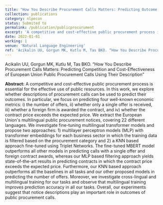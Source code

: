 ```yaml
---
title: "How You Describe Procurement Calls Matters: Predicting Outcome of Public Procurement Using Call Descriptions"
collection: publications
category: nlpecon
status: Submited to
permalink: /publication/publicprocurument
excerpt: 'A competitive and cost-effective public procurement process is essential for the effective use of public resources. In this work, we explore whether descriptions of procurement calls can be used to predict their outcomes. In particular, we focus on predicting four well-known economic metrics: i) the number of offers, ii) whether only a single offer is received, iii) whether a foreign firm is awarded the contract, and iv) whether the contract price exceeds the expected price. We extract the European Union&apos;s multilingual public procurement notices, covering 22 different languages. We investigate fine-tuning multilingual transformer models and propose two approaches: 1) multilayer perceptron models (MLP) with transformer embeddings for each business sector in which the training data is filtered based on the procurement category and 2) a KNN based approach fine-tuned using Triplet Networks. The fine-tuned MBERT model outperforms all other models in predicting calls with a single offer and foreign contract awards, whereas our MLP based filtering approach yields state-of-the-art results in predicting contracts in which the contract price exceeds the expected price. Furthermore, our KNN based approach outperforms all the baselines in all tasks and our other proposed models in predicting the number of offers. Moreover, we investigate cross-lingual and multilingual training for our tasks and observe that multilingual training improves prediction accuracy in all our tasks. Overall, our experiments suggest that notice descriptions play an important role in outcomes of public procurement calls.'
date: 2022-01-01
working: 1
venue: 'Natural Language Engineering'
ref: 'Acikalin UU, Gorgun MK, Kutlu M, Tas BKO. “How You Describe Procurement Calls Matters: Predicting Competition and Cost-Effectiveness of European Union Public Procurement Calls Using Their Description” (Submitted to Natural Language Engineering) '
---
```

Acikalin UU, Gorgun MK, Kutlu M, Tas BKO. “How You Describe Procurement Calls Matters: Predicting Competition and Cost-Effectiveness of European Union Public Procurement Calls Using Their Description”

**Abstract:** A competitive and cost-effective public procurement process is essential for the effective use of public resources. In this work, we explore whether descriptions of procurement calls can be used to predict their outcomes. In particular, we focus on predicting four well-known economic metrics: i) the number of offers, ii) whether only a single offer is received, iii) whether a foreign firm is awarded the contract, and iv) whether the contract price exceeds the expected price. We extract the European Union&apos;s multilingual public procurement notices, covering 22 different languages. We investigate fine-tuning multilingual transformer models and propose two approaches: 1) multilayer perceptron models (MLP) with transformer embeddings for each business sector in which the training data is filtered based on the procurement category and 2) a KNN based approach fine-tuned using Triplet Networks. The fine-tuned MBERT model outperforms all other models in predicting calls with a single offer and foreign contract awards, whereas our MLP based filtering approach yields state-of-the-art results in predicting contracts in which the contract price exceeds the expected price. Furthermore, our KNN based approach outperforms all the baselines in all tasks and our other proposed models in predicting the number of offers. Moreover, we investigate cross-lingual and multilingual training for our tasks and observe that multilingual training improves prediction accuracy in all our tasks. Overall, our experiments suggest that notice descriptions play an important role in outcomes of public procurement calls.
